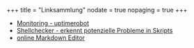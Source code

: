 +++
title    = "Linksammlung"
nodate   = true
nopaging = true
+++

* [Monitoring - uptimerobot](https://stats.uptimerobot.com/08xlXSEMQ)
* [Shellchecker - erkennt potenzielle Probleme in Skripts](http://www.shellcheck.net/)
* [online Markdown Editor](http://dillinger.io/)
